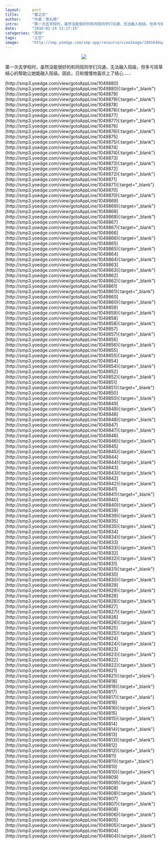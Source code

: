 ```yaml
---
layout:     post
title:      "雏之恋"
author:     "作者：雪丸萌"
intro:      "第一次去学校时，虽然没能很好的和同班同学们沟通，无法融入班级，但多亏班草结心的帮助让她能融入班级。因此，日和慢慢地喜欢上了结心……"
date:       "2018-02-14 12:17:15"
categories: "其他"
tags:       "之恋"
image:      "http://smp.yoedge.com/smp-app/resource/viewImage/1001649appline.png"
---
```

<div style="text-align: center">
<p><img src="http://smp.yoedge.com/smp-app/resource/viewImage/1001649appline.png"/></p>
</div>
<p class="post-meta">
<span>第一次去学校时，虽然没能很好的和同班同学们沟通，无法融入班级，但多亏班草结心的帮助让她能融入班级。因此，日和慢慢地喜欢上了结心……</span>
</p>
[http://smp3.yoedge.com/view/gotoAppLine/1049880](http://smp3.yoedge.com/view/gotoAppLine/1049880){:target="_blank"}
[http://smp3.yoedge.com/view/gotoAppLine/1049879](http://smp3.yoedge.com/view/gotoAppLine/1049879){:target="_blank"}
[http://smp3.yoedge.com/view/gotoAppLine/1049878](http://smp3.yoedge.com/view/gotoAppLine/1049878){:target="_blank"}
[http://smp3.yoedge.com/view/gotoAppLine/1049877](http://smp3.yoedge.com/view/gotoAppLine/1049877){:target="_blank"}
[http://smp3.yoedge.com/view/gotoAppLine/1049876](http://smp3.yoedge.com/view/gotoAppLine/1049876){:target="_blank"}
[http://smp3.yoedge.com/view/gotoAppLine/1049875](http://smp3.yoedge.com/view/gotoAppLine/1049875){:target="_blank"}
[http://smp3.yoedge.com/view/gotoAppLine/1049874](http://smp3.yoedge.com/view/gotoAppLine/1049874){:target="_blank"}
[http://smp3.yoedge.com/view/gotoAppLine/1049873](http://smp3.yoedge.com/view/gotoAppLine/1049873){:target="_blank"}
[http://smp3.yoedge.com/view/gotoAppLine/1049872](http://smp3.yoedge.com/view/gotoAppLine/1049872){:target="_blank"}
[http://smp3.yoedge.com/view/gotoAppLine/1049871](http://smp3.yoedge.com/view/gotoAppLine/1049871){:target="_blank"}
[http://smp3.yoedge.com/view/gotoAppLine/1049870](http://smp3.yoedge.com/view/gotoAppLine/1049870){:target="_blank"}
[http://smp3.yoedge.com/view/gotoAppLine/1049869](http://smp3.yoedge.com/view/gotoAppLine/1049869){:target="_blank"}
[http://smp3.yoedge.com/view/gotoAppLine/1049868](http://smp3.yoedge.com/view/gotoAppLine/1049868){:target="_blank"}
[http://smp3.yoedge.com/view/gotoAppLine/1049867](http://smp3.yoedge.com/view/gotoAppLine/1049867){:target="_blank"}
[http://smp3.yoedge.com/view/gotoAppLine/1049866](http://smp3.yoedge.com/view/gotoAppLine/1049866){:target="_blank"}
[http://smp3.yoedge.com/view/gotoAppLine/1049865](http://smp3.yoedge.com/view/gotoAppLine/1049865){:target="_blank"}
[http://smp3.yoedge.com/view/gotoAppLine/1049864](http://smp3.yoedge.com/view/gotoAppLine/1049864){:target="_blank"}
[http://smp3.yoedge.com/view/gotoAppLine/1049863](http://smp3.yoedge.com/view/gotoAppLine/1049863){:target="_blank"}
[http://smp3.yoedge.com/view/gotoAppLine/1049862](http://smp3.yoedge.com/view/gotoAppLine/1049862){:target="_blank"}
[http://smp3.yoedge.com/view/gotoAppLine/1049861](http://smp3.yoedge.com/view/gotoAppLine/1049861){:target="_blank"}
[http://smp3.yoedge.com/view/gotoAppLine/1049860](http://smp3.yoedge.com/view/gotoAppLine/1049860){:target="_blank"}
[http://smp3.yoedge.com/view/gotoAppLine/1049859](http://smp3.yoedge.com/view/gotoAppLine/1049859){:target="_blank"}
[http://smp3.yoedge.com/view/gotoAppLine/1049858](http://smp3.yoedge.com/view/gotoAppLine/1049858){:target="_blank"}
[http://smp3.yoedge.com/view/gotoAppLine/1049857](http://smp3.yoedge.com/view/gotoAppLine/1049857){:target="_blank"}
[http://smp3.yoedge.com/view/gotoAppLine/1049856](http://smp3.yoedge.com/view/gotoAppLine/1049856){:target="_blank"}
[http://smp3.yoedge.com/view/gotoAppLine/1049855](http://smp3.yoedge.com/view/gotoAppLine/1049855){:target="_blank"}
[http://smp3.yoedge.com/view/gotoAppLine/1049854](http://smp3.yoedge.com/view/gotoAppLine/1049854){:target="_blank"}
[http://smp3.yoedge.com/view/gotoAppLine/1049852](http://smp3.yoedge.com/view/gotoAppLine/1049852){:target="_blank"}
[http://smp3.yoedge.com/view/gotoAppLine/1049851](http://smp3.yoedge.com/view/gotoAppLine/1049851){:target="_blank"}
[http://smp3.yoedge.com/view/gotoAppLine/1049850](http://smp3.yoedge.com/view/gotoAppLine/1049850){:target="_blank"}
[http://smp3.yoedge.com/view/gotoAppLine/1049849](http://smp3.yoedge.com/view/gotoAppLine/1049849){:target="_blank"}
[http://smp3.yoedge.com/view/gotoAppLine/1049848](http://smp3.yoedge.com/view/gotoAppLine/1049848){:target="_blank"}
[http://smp3.yoedge.com/view/gotoAppLine/1049847](http://smp3.yoedge.com/view/gotoAppLine/1049847){:target="_blank"}
[http://smp3.yoedge.com/view/gotoAppLine/1049846](http://smp3.yoedge.com/view/gotoAppLine/1049846){:target="_blank"}
[http://smp3.yoedge.com/view/gotoAppLine/1049845](http://smp3.yoedge.com/view/gotoAppLine/1049845){:target="_blank"}
[http://smp3.yoedge.com/view/gotoAppLine/1049844](http://smp3.yoedge.com/view/gotoAppLine/1049844){:target="_blank"}
[http://smp3.yoedge.com/view/gotoAppLine/1049843](http://smp3.yoedge.com/view/gotoAppLine/1049843){:target="_blank"}
[http://smp3.yoedge.com/view/gotoAppLine/1049842](http://smp3.yoedge.com/view/gotoAppLine/1049842){:target="_blank"}
[http://smp3.yoedge.com/view/gotoAppLine/1049841](http://smp3.yoedge.com/view/gotoAppLine/1049841){:target="_blank"}
[http://smp3.yoedge.com/view/gotoAppLine/1049840](http://smp3.yoedge.com/view/gotoAppLine/1049840){:target="_blank"}
[http://smp3.yoedge.com/view/gotoAppLine/1049839](http://smp3.yoedge.com/view/gotoAppLine/1049839){:target="_blank"}
[http://smp3.yoedge.com/view/gotoAppLine/1049835](http://smp3.yoedge.com/view/gotoAppLine/1049835){:target="_blank"}
[http://smp3.yoedge.com/view/gotoAppLine/1049834](http://smp3.yoedge.com/view/gotoAppLine/1049834){:target="_blank"}
[http://smp3.yoedge.com/view/gotoAppLine/1049833](http://smp3.yoedge.com/view/gotoAppLine/1049833){:target="_blank"}
[http://smp3.yoedge.com/view/gotoAppLine/1049832](http://smp3.yoedge.com/view/gotoAppLine/1049832){:target="_blank"}
[http://smp3.yoedge.com/view/gotoAppLine/1049831](http://smp3.yoedge.com/view/gotoAppLine/1049831){:target="_blank"}
[http://smp3.yoedge.com/view/gotoAppLine/1049830](http://smp3.yoedge.com/view/gotoAppLine/1049830){:target="_blank"}
[http://smp3.yoedge.com/view/gotoAppLine/1049829](http://smp3.yoedge.com/view/gotoAppLine/1049829){:target="_blank"}
[http://smp3.yoedge.com/view/gotoAppLine/1049828](http://smp3.yoedge.com/view/gotoAppLine/1049828){:target="_blank"}
[http://smp3.yoedge.com/view/gotoAppLine/1049827](http://smp3.yoedge.com/view/gotoAppLine/1049827){:target="_blank"}
[http://smp3.yoedge.com/view/gotoAppLine/1049826](http://smp3.yoedge.com/view/gotoAppLine/1049826){:target="_blank"}
[http://smp3.yoedge.com/view/gotoAppLine/1049825](http://smp3.yoedge.com/view/gotoAppLine/1049825){:target="_blank"}
[http://smp3.yoedge.com/view/gotoAppLine/1049824](http://smp3.yoedge.com/view/gotoAppLine/1049824){:target="_blank"}
[http://smp3.yoedge.com/view/gotoAppLine/1049823](http://smp3.yoedge.com/view/gotoAppLine/1049823){:target="_blank"}
[http://smp3.yoedge.com/view/gotoAppLine/1049822](http://smp3.yoedge.com/view/gotoAppLine/1049822){:target="_blank"}
[http://smp3.yoedge.com/view/gotoAppLine/1049821](http://smp3.yoedge.com/view/gotoAppLine/1049821){:target="_blank"}
[http://smp3.yoedge.com/view/gotoAppLine/1049818](http://smp3.yoedge.com/view/gotoAppLine/1049818){:target="_blank"}
[http://smp3.yoedge.com/view/gotoAppLine/1049817](http://smp3.yoedge.com/view/gotoAppLine/1049817){:target="_blank"}
[http://smp3.yoedge.com/view/gotoAppLine/1049816](http://smp3.yoedge.com/view/gotoAppLine/1049816){:target="_blank"}
[http://smp3.yoedge.com/view/gotoAppLine/1049815](http://smp3.yoedge.com/view/gotoAppLine/1049815){:target="_blank"}
[http://smp3.yoedge.com/view/gotoAppLine/1049814](http://smp3.yoedge.com/view/gotoAppLine/1049814){:target="_blank"}
[http://smp3.yoedge.com/view/gotoAppLine/1049813](http://smp3.yoedge.com/view/gotoAppLine/1049813){:target="_blank"}
[http://smp3.yoedge.com/view/gotoAppLine/1049812](http://smp3.yoedge.com/view/gotoAppLine/1049812){:target="_blank"}
[http://smp3.yoedge.com/view/gotoAppLine/1049811](http://smp3.yoedge.com/view/gotoAppLine/1049811){:target="_blank"}
[http://smp3.yoedge.com/view/gotoAppLine/1049810](http://smp3.yoedge.com/view/gotoAppLine/1049810){:target="_blank"}
[http://smp3.yoedge.com/view/gotoAppLine/1049809](http://smp3.yoedge.com/view/gotoAppLine/1049809){:target="_blank"}
[http://smp3.yoedge.com/view/gotoAppLine/1049808](http://smp3.yoedge.com/view/gotoAppLine/1049808){:target="_blank"}
[http://smp3.yoedge.com/view/gotoAppLine/1049807](http://smp3.yoedge.com/view/gotoAppLine/1049807){:target="_blank"}
[http://smp3.yoedge.com/view/gotoAppLine/1049806](http://smp3.yoedge.com/view/gotoAppLine/1049806){:target="_blank"}
[http://smp3.yoedge.com/view/gotoAppLine/1049805](http://smp3.yoedge.com/view/gotoAppLine/1049805){:target="_blank"}
[http://smp3.yoedge.com/view/gotoAppLine/1049804](http://smp3.yoedge.com/view/gotoAppLine/1049804){:target="_blank"}


